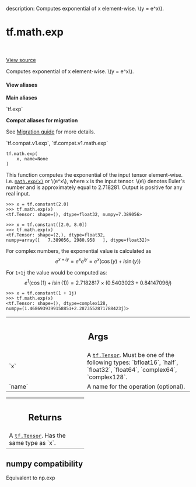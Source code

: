 description: Computes exponential of x element-wise.  \\(y = e^x\\).

<div itemscope itemtype="http://developers.google.com/ReferenceObject">
<meta itemprop="name" content="tf.math.exp" />
<meta itemprop="path" content="Stable" />
</div>

# tf.math.exp

<!-- Insert buttons and diff -->

<table class="tfo-notebook-buttons tfo-api nocontent" align="left">

</table>

<a target="_blank" class="external" href="/code/stable/tensorflow/python/ops/math_ops.py">View source</a>



Computes exponential of x element-wise.  \\(y = e^x\\).

<section class="expandable">
  <h4 class="showalways">View aliases</h4>
  <p>
<b>Main aliases</b>
<p>`tf.exp`</p>

<b>Compat aliases for migration</b>
<p>See
<a href="https://www.tensorflow.org/guide/migrate">Migration guide</a> for
more details.</p>
<p>`tf.compat.v1.exp`, `tf.compat.v1.math.exp`</p>
</p>
</section>

<pre class="devsite-click-to-copy prettyprint lang-py tfo-signature-link">
<code>tf.math.exp(
    x, name=None
)
</code></pre>



<!-- Placeholder for "Used in" -->

This function computes the exponential of the input tensor element-wise.
i.e. <a href="../../tf/math/exp.md"><code>math.exp(x)</code></a> or \\(e^x\\), where `x` is the input tensor.
\\(e\\) denotes Euler's number and is approximately equal to 2.718281.
Output is positive for any real input.

```
>>> x = tf.constant(2.0)
>>> tf.math.exp(x)
<tf.Tensor: shape=(), dtype=float32, numpy=7.389056>
```

```
>>> x = tf.constant([2.0, 8.0])
>>> tf.math.exp(x)
<tf.Tensor: shape=(2,), dtype=float32,
numpy=array([   7.389056, 2980.958   ], dtype=float32)>
```

For complex numbers, the exponential value is calculated as
$$
e^{x+iy} = {e^x} {e^{iy}} = {e^x} ({\cos (y) + i \sin (y)})
$$

For `1+1j` the value would be computed as:
$$
e^1 (\cos (1) + i \sin (1)) = 2.7182817 \times (0.5403023+0.84147096j)
$$

```
>>> x = tf.constant(1 + 1j)
>>> tf.math.exp(x)
<tf.Tensor: shape=(), dtype=complex128,
numpy=(1.4686939399158851+2.2873552871788423j)>
```

<!-- Tabular view -->
 <table class="responsive fixed orange">
<colgroup><col width="214px"><col></colgroup>
<tr><th colspan="2"><h2 class="add-link">Args</h2></th></tr>

<tr>
<td>
`x`
</td>
<td>
A <a href="../../tf/Tensor.md"><code>tf.Tensor</code></a>. Must be one of the following types: `bfloat16`, `half`,
`float32`, `float64`, `complex64`, `complex128`.
</td>
</tr><tr>
<td>
`name`
</td>
<td>
A name for the operation (optional).
</td>
</tr>
</table>



<!-- Tabular view -->
 <table class="responsive fixed orange">
<colgroup><col width="214px"><col></colgroup>
<tr><th colspan="2"><h2 class="add-link">Returns</h2></th></tr>
<tr class="alt">
<td colspan="2">
A <a href="../../tf/Tensor.md"><code>tf.Tensor</code></a>. Has the same type as `x`.
</td>
</tr>

</table>




 <section><devsite-expandable expanded>
 <h2 class="showalways">numpy compatibility</h2>

Equivalent to np.exp


 </devsite-expandable></section>

